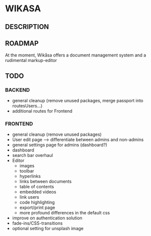 # WIKASA

## DESCRIPTION

## ROADMAP
At the moment, Wikåsa offers a document management system and a rudimental markup-editor


## TODO
### BACKEND
* general cleanup (remove unused packages, merge passport into routesUsers...)
* additional routes for Frontend

### FRONTEND
* general cleanup (remove unused packages)
* User edit page --> differentiate between admins and non-admins
* general settings page for admins (dashboard?)
* dashboard
* search bar overhaul
* Editor
  * images
  * toolbar
  * hyperlinks
  * links between documents
  * table of contents
  * embedded videos
  * link users
  * code highlighting
  * export/print page
  * more profound differences in the default css
* improve on authentication solution
* fade-ins/CSS-transitions
* optional setting for unsplash image


